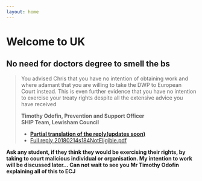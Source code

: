 ```yaml
---
layout: home
---
```

# Welcome to UK

## No need for doctors degree to smell the bs

> You advised Chris that you have no intention of obtaining work and where adamant that you are willing to take the DWP to European Court instead. This is even further evidence that you have no intention to exercise your treaty rights despite all the extensive advice you have received
>
> **Timothy Odofin, Prevention and Support Officer**<br/>
> **SHIP Team, Lewisham Council**
>
> - [**Partial translation of the reply(updates soon)**](/lewisham/2018/03/14/support-officer-advice.html)
> - [Full reply 20180214s184NotEligible.pdf](LewishamCouncil/Section184/20180214s184NotEligible.pdf)

**Ask any student, if they think they would be exercising their rights, by taking to court malicious individual or organisation. My intention to work will be discussed later... Can not wait to see you Mr Timothy Odofin explaining all of this to ECJ**
